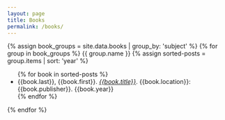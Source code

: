 ```yaml
---
layout: page
title: Books
permalink: /books/
---
```


{% assign book_groups = site.data.books | group_by: 'subject' %}
{% for group in book_groups %}
{{ group.name }}
{% assign sorted-posts = group.items | sort: 'year' %}
<ul>{% for book in sorted-posts %}
	<li>{{book.last}}, {{book.first}}. <i><a href="https://books.google.com/books?isbn={{book.isbn}}">{{book.title}}</a></i>. {{book.location}}: {{book.publisher}}. {{book.year}}</li> 
{% endfor %}</ul>
{% endfor %}

